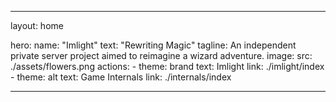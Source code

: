 ---

layout: home

hero:
  name: "Imlight"
  text: "Rewriting Magic"
  tagline: An independent private server project aimed to reimagine a wizard adventure.
  image: 
    src: ./assets/flowers.png
  actions:
    - theme: brand
      text: Imlight
      link: ./imlight/index
    - theme: alt
      text: Game Internals
      link: ./internals/index

---